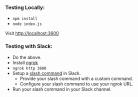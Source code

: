 ### Testing Locally:

* `npm install`
* `node index.js`

Visit [http://localhost:3600](http://localhost:3600)

### Testing with Slack:

* Do the above.
* Install [ngrok](https://ngrok.com/download)
* `ngrok http 3600`
* Setup a [slash command](https://slack.com/apps/A0F82E8CA-slash-commands) in Slack.
  * Provide your slash command with a custom command.
  * Configure your slash command to use your ngrok URL.
* Run your slash command in your Slack channel.
